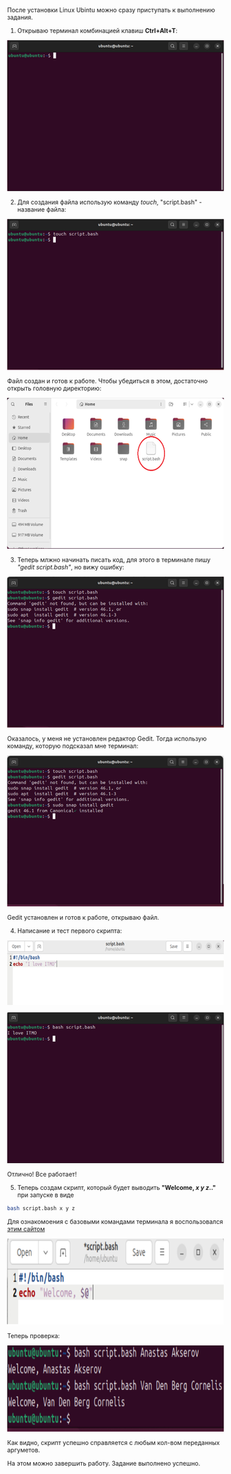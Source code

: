 После установки Linux Ubintu можно сразу приступать к выполнению задания.

1. Открываю терминал комбинацией клавиш **Ctrl+Alt+T**:
<p>
  <img width='600px' height='350px' src='scr1.png'>
</p>


2. Для создания файла использую команду *touch*, "script.bash" - название файла:
<p>
  <img width='600px' height='350px' src='scr2.png'>
</p>

Файл создан и готов к работе. Чтобы убедиться в этом, достаточно открыть головную директорию:
<p>
  <img width='600px' height='350px' src='scr3.png'>
</p>

3. Теперь млжно начинать писать код, для этого в терминале пишу *"gedit script.bash"*, но вижу ошибку:
<p>
  <img width='600px' height='350px' src='scr4.png'>
</p>

Оказалось, у меня не установлен редактор Gedit. Тогда использую команду, которую подсказал мне терминал:
<p>
  <img width='600px' height='350px' src='scr5.png'>
</p>

Gedit установлен и готов к работе, открываю файл.

4. Написание и тест первого скрипта:
<p>
  <img width='800px' height='150px' src='scr6.png'>
</p>
<p>
  <img width='600px' height='350px' src='scr7.png'>
</p>
Отлично! Все работает!

5. Теперь создам скрипт, который будет выводить **"Welcome, *x* *y* *z*.."** при запуске в виде
```bash
bash script.bash x y z
```

Для ознакомоения с базовыми командами терминала я воспользовался [этим сайтом](https://habr.com/ru/companies/ruvds/articles/326328/)
<p>
  <img width='850px' height='200px' src='scr8.png'>
</p>
Теперь проверка:
<p>
  <img width='850px' height='200px' src='scr9.png'>
</p>
Как видно, скрипт успешно справляется с любым кол-вом переданных аргуметов.


На этом можно завершить работу. Задание выполнено успешно.
